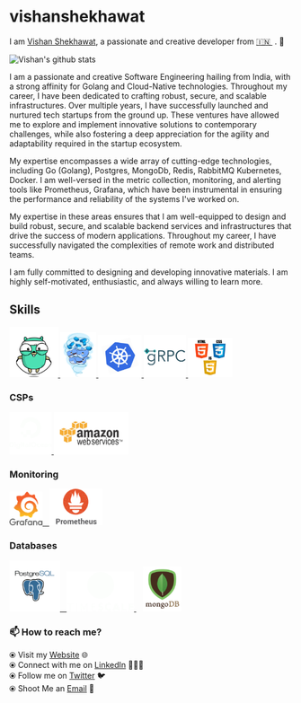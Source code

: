 # vishanshekhawat

I am [Vishan Shekhawat](https://www.vishanshekhawat.com/), a passionate and creative developer from [🇮🇳 ](https://en.wikipedia.org/wiki/India)&nbsp;. 🎯 

![Vishan's github stats](https://github-readme-stats.vercel.app/api?username=vishanshekhawat&hide=issues&show_icons=true&theme=onedark)

I am a passionate and creative Software Engineering hailing from India, with a strong affinity for Golang and Cloud-Native technologies. Throughout my career, I have been dedicated to crafting robust, secure, and scalable infrastructures. Over multiple years, I have successfully launched and nurtured tech startups from the ground up. These ventures have allowed me to explore and implement innovative solutions to contemporary challenges, while also fostering a deep appreciation for the agility and adaptability required in the startup ecosystem. 

My expertise encompasses a wide array of cutting-edge technologies, including Go (Golang), Postgres, MongoDb, Redis, RabbitMQ Kubernetes, Docker. I am well-versed in the metric collection, monitoring, and alerting tools like Prometheus, Grafana, which have been instrumental in ensuring the performance and reliability of the systems I've worked on. 

My expertise in these areas ensures that I am well-equipped to design and build robust, secure, and scalable backend services and infrastructures that drive the success of modern applications. Throughout my career, I have successfully navigated the complexities of remote work and distributed teams.

I am fully committed to designing and developing innovative materials. I am highly self-motivated, enthusiastic, and always willing to learn more.

## Skills

<p float="left">
  <a href="https://golang.org/" target="_blank" >
    <img src="https://raw.githubusercontent.com/vishanshekhawat/itsvishan/master/assets/golang.gif"  height="90" />
  </a>
  <a href="https://www.docker.com/" target="_blank" >
    <img src="https://raw.githubusercontent.com/vishanshekhawat/itsvishan/master/assets/docker.gif"  height="80" /> 
  </a>
  <a href="https://kubernetes.io/" target="_blank" >
    <img src="https://raw.githubusercontent.com/vishanshekhawat/itsvishan/master/assets/k8s.gif"  height="75" />
  </a>
  <a href="https://grpc.io/" target="_blank" >
    <img src="https://raw.githubusercontent.com/vishanshekhawat/itsvishan/master/assets/grpc.gif"  height="75" />
  </a>
  <a href="https://www.w3.org/wiki/The_web_standards_model_-_HTML_CSS_and_JavaScript" target="_blank" >
    <img src="https://raw.githubusercontent.com/vishanshekhawat/itsvishan/master/assets/html-css-js.png" height="70" />
  </a>
 </p>
  
### CSPs
  
 <p float="left">
  <a href="https://bit.ly/2W7a91W" target="_blank" >
    <img src="https://raw.githubusercontent.com/vishanshekhawat/itsvishan/master/assets/do.gif"  height="75" />
  </a> 
  <a href="https://aws.amazon.com/" target="_blank" >
    <img src="https://raw.githubusercontent.com/vishanshekhawat/itsvishan/master/assets/aws.gif"  height="75" />
  </a>
 </p>
  
### Monitoring
  
 <p float="left">
  <a href="https://grafana.com/" target="_blank" >
    <img src="https://raw.githubusercontent.com/vishanshekhawat/itsvishan/master/assets/grafana.gif" height="60" />&nbsp;&nbsp;
  </a>
  <a href="https://prometheus.io/" target="_blank" >
    <img src="https://raw.githubusercontent.com/vishanshekhawat/itsvishan/master/assets/prometheus.gif" height="65" />
  </a>
</p>

### Databases
  
 <p float="left">
  <a href="https://www.postgresql.org/" target="_blank" >
    <img src="https://raw.githubusercontent.com/vishanshekhawat/itsvishan/master/assets/postgresql.gif" height="90" />&nbsp;&nbsp;
  </a>
  <a href="https://www.timescale.com/" target="_blank" >
    <img src="https://raw.githubusercontent.com/vishanshekhawat/itsvishan/master/assets/tsdb.gif" width="120" />
  </a>&nbsp;&nbsp;
  <a href="https://www.mongodb.com/" target="_blank" >
    <img src="https://raw.githubusercontent.com/vishanshekhawat/itsvishan/master/assets/mongo.gif" height="80" />
  </a>
</p>

### 📫 How to reach me? 

  ⦿ Visit my [Website](https://www.vishanshekhawat.com) 🌐 <br>
  ⦿ Connect with me on [LinkedIn](https://www.linkedin.com/in/vishanshekhawat/) 👨🏻‍💻 <br>
  ⦿ Follow me on [Twitter](https://twitter.com/VishnuSinghSh12) 🐦 <br>
  ⦿ Shoot Me an [Email](mailto:vishnsingh007@gmail.com) 💌 <br>